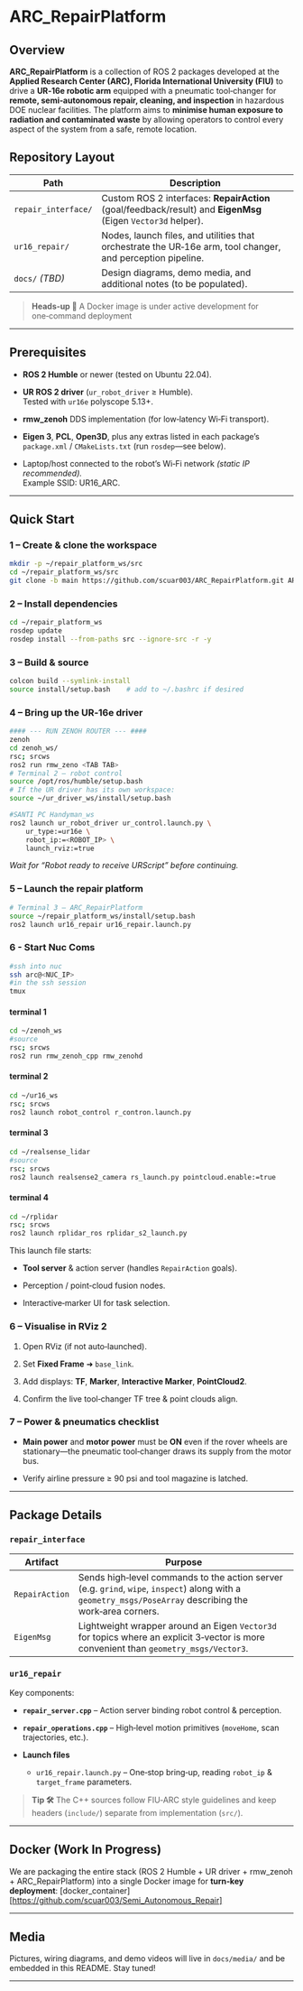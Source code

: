 # ARC_RepairPlatform

## Overview

**ARC_RepairPlatform** is a collection of ROS 2 packages developed at the **Applied Research Center (ARC), Florida International University (FIU)** to drive a **UR‑16e robotic arm** equipped with a pneumatic tool‑changer for **remote, semi‑autonomous repair, cleaning, and inspection** in hazardous DOE nuclear facilities. The platform aims to **minimise human exposure to radiation and contaminated waste** by allowing operators to control every aspect of the system from a safe, remote location.

## Repository Layout

|Path|Description|
|---|---|
|`repair_interface/`|Custom ROS 2 interfaces: **RepairAction** (goal/feedback/result) and **EigenMsg** (Eigen `Vector3d` helper).|
|`ur16_repair/`|Nodes, launch files, and utilities that orchestrate the UR‑16e arm, tool changer, and perception pipeline.|
|`docs/` _(TBD)_|Design diagrams, demo media, and additional notes (to be populated).|

> **Heads‑up 📌** A Docker image is under active development for one‑command deployment

---

## Prerequisites

- **ROS 2 Humble** or newer (tested on Ubuntu 22.04).
    
- **UR ROS 2 driver** (`ur_robot_driver` ≥ Humble).  
    Tested with `ur16e` polyscope 5.13+.
    
- **rmw_zenoh** DDS implementation (for low‑latency Wi‑Fi transport).
    
- **Eigen 3**, **PCL**, **Open3D**, plus any extras listed in each package’s `package.xml` / `CMakeLists.txt` (run `rosdep`—see below).
    
- Laptop/host connected to the robot’s Wi‑Fi network _(static IP recommended)._  
    Example SSID: UR16_ARC.
    

---

## Quick Start

### 1 – Create & clone the workspace

```bash
mkdir -p ~/repair_platform_ws/src
cd ~/repair_platform_ws/src
git clone -b main https://github.com/scuar003/ARC_RepairPlatform.git ARC_RepairPlatform
```

### 2 – Install dependencies

```bash
cd ~/repair_platform_ws
rosdep update
rosdep install --from-paths src --ignore-src -r -y
```

### 3 – Build & source

```bash
colcon build --symlink-install
source install/setup.bash    # add to ~/.bashrc if desired
```

### 4 – Bring up the UR‑16e driver

```bash
#### --- RUN ZENOH ROUTER --- ####
zenoh
cd zenoh_ws/
rsc; srcws
ros2 run rmw_zeno <TAB TAB>
# Terminal 2 – robot control
source /opt/ros/humble/setup.bash
# If the UR driver has its own workspace:
source ~/ur_driver_ws/install/setup.bash

#SANTI PC Handyman_ws
ros2 launch ur_robot_driver ur_control.launch.py \
    ur_type:=ur16e \
    robot_ip:=<ROBOT_IP> \
    launch_rviz:=true
```

_Wait for “Robot ready to receive URScript” before continuing._

### 5 – Launch the repair platform

```bash
# Terminal 3 – ARC_RepairPlatform
source ~/repair_platform_ws/install/setup.bash
ros2 launch ur16_repair ur16_repair.launch.py
```

### 6 - Start Nuc Coms

```bash
#ssh into nuc 
ssh arc@<NUC_IP>
#in the ssh session 
tmux
```
#### terminal 1
```bash
cd ~/zenoh_ws
#source 
rsc; srcws
ros2 run rmw_zenoh_cpp rmw_zenohd
```

#### terminal 2
```bash
cd ~/ur16_ws
rsc; srcws
ros2 launch robot_control r_contron.launch.py
```
#### terminal 3
```bash
cd ~/realsense_lidar
#source
rsc; srcws
ros2 launch realsense2_camera rs_launch.py pointcloud.enable:=true
```
#### terminal 4
```bash
cd ~/rplidar
rsc; srcws
ros2 launch rplidar_ros rplidar_s2_launch.py
```

This launch file starts:

- **Tool server** & action server (handles `RepairAction` goals).
    
- Perception / point‑cloud fusion nodes.
    
- Interactive‑marker UI for task selection.
    

### 6 – Visualise in RViz 2

1. Open RViz (if not auto‑launched).
    
2. Set **Fixed Frame** ➜ `base_link`.
    
3. Add displays: **TF**, **Marker**, **Interactive Marker**, **PointCloud2**.
    
4. Confirm the live tool‑changer TF tree & point clouds align.
    

### 7 – Power & pneumatics checklist

- **Main power** and **motor power** must be **ON** even if the rover wheels are stationary—the pneumatic tool‑changer draws its supply from the motor bus.
    
- Verify airline pressure ≥ 90 psi and tool magazine is latched.
    

---

## Package Details

### `repair_interface`

|Artifact|Purpose|
|---|---|
|`RepairAction`|Sends high‑level commands to the action server (e.g. `grind`, `wipe`, `inspect`) along with a `geometry_msgs/PoseArray` describing the work‑area corners.|
|`EigenMsg`|Lightweight wrapper around an Eigen `Vector3d` for topics where an explicit 3‑vector is more convenient than `geometry_msgs/Vector3`.|

### `ur16_repair`

Key components:

- **`repair_server.cpp`** – Action server binding robot control & perception.
    
- **`repair_operations.cpp`** – High‑level motion primitives (`moveHome`, scan trajectories, etc.).
    
- **Launch files**
    
    - `ur16_repair.launch.py` – One‑stop bring‑up, reading `robot_ip` & `target_frame` parameters.
        

> **Tip 🛠️** The C++ sources follow FIU‑ARC style guidelines and keep headers (`include/`) separate from implementation (`src/`).

---

## Docker (Work In Progress)

We are packaging the entire stack (ROS 2 Humble + UR driver + rmw_zenoh + ARC_RepairPlatform) into a single Docker image for **turn‑key deployment**:
[docker_container][https://github.com/scuar003/Semi_Autonomous_Repair]

---

## Media

Pictures, wiring diagrams, and demo videos will live in `docs/media/` and be embedded in this README. Stay tuned!

---

